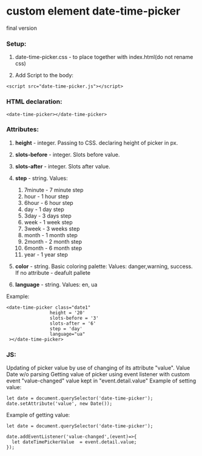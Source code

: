 
#  custom element date-time-picker
final version

 ### Setup:
  1. date-time-picker.css - to place together with index.html(do not rename css)</p>
  2. Add Script to the body:
     
    <script src="date-time-picker.js"></script>


### HTML declaration:

    <date-time-picker></date-time-picker>
    

### Attributes:
   1. **height** - integer. Passing to CSS. declaring height of picker in px.
   2. **slots-before** - integer. Slots before value.
   3. **slots-after** - integer. Slots after value.
   4. **step** - string. Values:
                    
      1. 7minute - 7 minute step
      2. hour - 1 hour step
      3. 6hour - 6 hour step
      4. day  - 1 day step
      5. 3day - 3 days step
      6. week - 1 week step
      7. 3week - 3 weeks step
      8. month - 1 month step
      9. 2month - 2 month step
      10. 6month - 6 month step
      11. year - 1 year step
                    
        
   5. **color** - string. Basic coloring palette: Values: danger,warning, success. If no attribute - deafult pallete
   6. **language** - string. Values: en, ua
      
   Example:

    <date-time-picker class="date1"
                    height = '20'
                    slots-before = '3'
                    slots-after = '6'
                    step = 'day'
                    language="ua"
     ></date-time-picker>
   
   
### JS:
Updating of picker value by use of changing of its attribute "value". Value Date w/o parsing
Getting value of picker using event listener with custom event "value-changed" value kept in "event.detail.value"
Example of setting value:

    let date = document.querySelector('date-time-picker');
    date.setAttribute('value', new Date());

Example of getting value:

    let date = document.querySelector('date-time-picker');
    
    date.addEventListener('value-changed',(event)=>{
      let dateTimePickerValue  = event.detail.value;
    });
    

